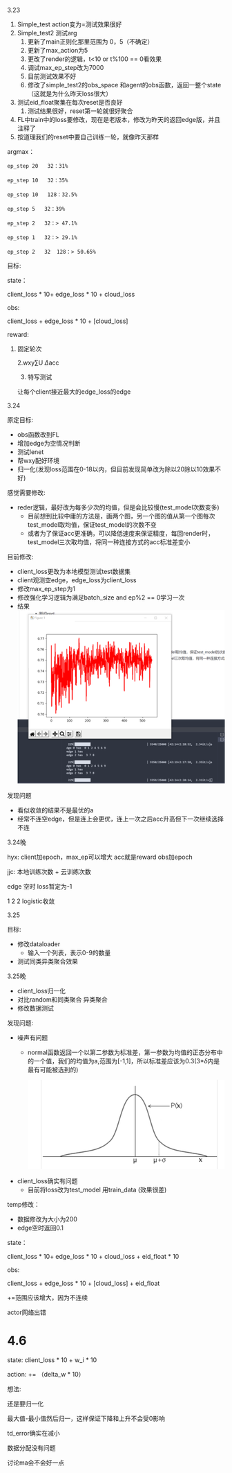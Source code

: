 3.23

1. Simple_test action变为=测试效果很好
2. Simple_test2 测试arg
   1. 更新了main正则化那里范围为 0，5（不确定）
   2. 更新了max_action为5
   3. 更改了render的逻辑，t<10 or t%100 == 0看效果
   4. 调试max_ep_step改为7000
   5. 目前测试效果不好
   6. 修改了simple_test2的obs_space 和agent的obs函数，返回一整个state（这就是为什么昨天loss很大）
3. 测试eid_float聚集在每次reset是否良好
   1. 测试结果很好，reset第一轮就很好聚合
4. FL中train中的loss要修改，现在是老版本，修改为昨天的返回edge版，并且注释了
5. 按道理我们的reset中要自己训练一轮，就像昨天那样

argmax：

    ep_step 20   32：31%

    ep_step 10   32：35%

    ep_step 10   128：32.5%

    ep_step 5   32：39%

    ep_step 2   32：> 47.1%

    ep_step 1   32：> 29.1%

    ep_step 2   32  128：> 50.65%

目标:

state：

client_loss * 10+ edge_loss * 10 + cloud_loss

obs:

client_loss  + edge_loss * 10 + [cloud_loss]

reward:

1. 固定轮次

   2.wxy$\sum$U $\Delta$acc

   3. 特写测试

   让每个client接近最大的edge_loss的edge

3.24

原定目标:

* obs函数改到FL
* 增加edge为空情况判断
* 测试lenet
* 帮wxy配好环境
* 归一化(发现loss范围在0-18以内，但目前发现简单改为除以20除以10效果不好)

感觉需要修改:

* reder逻辑，最好改为每多少次的均值，但是会比较慢(test_model次数变多)
  * 目前想到比较中庸的方法是，画两个图，另一个图的值从第一个图每次test_model取均值，保证test_model的次数不变
  * 或者为了保证acc更准确，可以降低速度来保证精度，每回render时，test_model三次取均值，将同一种连接方式的acc标准差变小

目前修改:

* client_loss更改为本地模型测试test数据集
* client观测空edge，edge_loss为client_loss
* 修改max_ep_step为1
* 修改强化学习逻辑为满足batch_size and ep%2 == 0学习一次
* 结果
  ![img](image/update/1648087287269.png)

发现问题

* 看似收敛的结果不是最优的a
* 经常不连空edge，但是连上会更优，连上一次之后acc升高但下一次继续选择不连

3.24晚

hyx:   client加epoch，max_ep可以增大  acc就是reward    obs加epoch

jjc:  本地训练次数  + 云训练次数

edge 空时 loss暂定为-1

1 2 2    logistic收敛

3.25

目标:

* 修改dataloader
  * 输入一个列表，表示0-9的数量
* 测试同类异类聚合效果

3.25晚

* client_loss归一化
* 对比random和同类聚合   异类聚合
* 修改数据测试

发现问题:

* 噪声有问题
  * normal函数返回一个以第二参数为标准差，第一参数为均值的正态分布中的一个值，我们的均值为a,范围为[-1,1]，所以标准差应该为0.3(3*$\delta$内是最有可能被选到的)

    ![img](image/update/1648206852899.png)
* client_loss确实有问题
  * 目前将loss改为test_model 用train_data   (效果很差)

temp修改：

* 数据修改为大小为200
* edge空时返回0.1

state：

client_loss * 10+ edge_loss * 10 + cloud_loss + eid_float * 10

obs:

client_loss  + edge_loss * 10 + [cloud_loss] + eid_float

+=范围应该增大，因为不连续

actor网络出错

# 4.6

state: client_loss * 10 + w_i * 10

action: +=    （delta_w * 10）




想法:

还是要归一化

最大值-最小值然后归一，这样保证下降和上升不会受0影响


td_error确实在减小

数据分配没有问题



讨论ma会不会好一点
